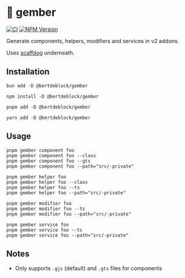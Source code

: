 # 🫚 gember

[![CI](https://github.com/bertdeblock/gember/workflows/CI/badge.svg)](https://github.com/bertdeblock/gember/actions?query=workflow%3ACI)
[![NPM Version](https://badge.fury.io/js/%40bertdeblock%2Fgember.svg)](https://badge.fury.io/js/%40bertdeblock%2Fgember)

Generate components, helpers, modifiers and services in v2 addons.

Uses [scaffdog](https://scaff.dog/) underneath.

## Installation

```shell
bun add -D @bertdeblock/gember
```

```shell
npm install -D @bertdeblock/gember
```

```shell
pnpm add -D @bertdeblock/gember
```

```shell
yarn add -D @bertdeblock/gember
```

## Usage

```shell
pnpm gember component foo
pnpm gember component foo --class
pnpm gember component foo --gts
pnpm gember component foo --path="src/-private"

pnpm gember helper foo
pnpm gember helper foo --class
pnpm gember helper foo --ts
pnpm gember helper foo --path="src/-private"

pnpm gember modifier foo
pnpm gember modifier foo --ts
pnpm gember modifier foo --path="src/-private"

pnpm gember service foo
pnpm gember service foo --ts
pnpm gember service foo --path="src/-private"
```

## Notes

- Only supports `.gjs` (default) and `.gts` files for components

